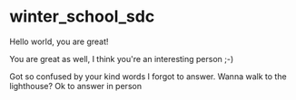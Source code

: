 # winter_school_sdc

Hello world, you are great!

You are great as well, I think you're an interesting person ;-)

Got so confused by your kind words I forgot to answer. Wanna walk to the lighthouse? Ok to answer in person